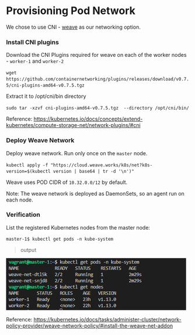 # Provisioning Pod Network

We chose to use CNI - [weave](https://www.weave.works/docs/net/latest/kubernetes/kube-addon/) as our networking option.

### Install CNI plugins

Download the CNI Plugins required for weave on each of the worker nodes - `worker-1` and `worker-2`

`wget https://github.com/containernetworking/plugins/releases/download/v0.7.5/cni-plugins-amd64-v0.7.5.tgz`

Extract it to /opt/cni/bin directory

`sudo tar -xzvf cni-plugins-amd64-v0.7.5.tgz  --directory /opt/cni/bin/`

Reference: https://kubernetes.io/docs/concepts/extend-kubernetes/compute-storage-net/network-plugins/#cni


### Deploy Weave Network

Deploy weave network. Run only once on the `master` node.


`kubectl apply -f "https://cloud.weave.works/k8s/net?k8s-version=$(kubectl version | base64 | tr -d '\n')"`

Weave uses POD CIDR of `10.32.0.0/12` by default.

Note: The weave network is deployed as DaemonSets, so an agent run on each node.

### Verification

List the registered Kubernetes nodes from the master node:

```
master-1$ kubectl get pods -n kube-system
```

> output

![weave-network](https://github.com/Kolawole-Ikeoluwa-Joshua/Kubernetes-THW/blob/main/docs/images/deploy%20weave%20CNI.png)


Reference: https://kubernetes.io/docs/tasks/administer-cluster/network-policy-provider/weave-network-policy/#install-the-weave-net-addon

